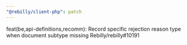 ```yaml
---
"@rebilly/client-php": patch
---
```


feat(be,api-definitions,recomm): Record specific rejection reason type when document subtype missing Rebilly/rebilly#10191
